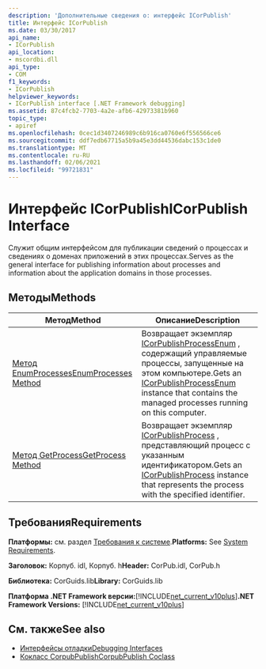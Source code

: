 ```yaml
---
description: 'Дополнительные сведения о: интерфейс ICorPublish'
title: Интерфейс ICorPublish
ms.date: 03/30/2017
api_name:
- ICorPublish
api_location:
- mscordbi.dll
api_type:
- COM
f1_keywords:
- ICorPublish
helpviewer_keywords:
- ICorPublish interface [.NET Framework debugging]
ms.assetid: 87c4fcb2-7703-4a2e-afb6-42973381b960
topic_type:
- apiref
ms.openlocfilehash: 0cec1d3407246989c6b916ca0760e6f556566ce6
ms.sourcegitcommit: ddf7edb67715a5b9a45e3dd44536dabc153c1de0
ms.translationtype: MT
ms.contentlocale: ru-RU
ms.lasthandoff: 02/06/2021
ms.locfileid: "99721831"
---
```

# <a name="icorpublish-interface"></a><span data-ttu-id="88958-103">Интерфейс ICorPublish</span><span class="sxs-lookup"><span data-stu-id="88958-103">ICorPublish Interface</span></span>

<span data-ttu-id="88958-104">Служит общим интерфейсом для публикации сведений о процессах и сведениях о доменах приложений в этих процессах.</span><span class="sxs-lookup"><span data-stu-id="88958-104">Serves as the general interface for publishing information about processes and information about the application domains in those processes.</span></span>  
  
## <a name="methods"></a><span data-ttu-id="88958-105">Методы</span><span class="sxs-lookup"><span data-stu-id="88958-105">Methods</span></span>  
  
|<span data-ttu-id="88958-106">Метод</span><span class="sxs-lookup"><span data-stu-id="88958-106">Method</span></span>|<span data-ttu-id="88958-107">Описание</span><span class="sxs-lookup"><span data-stu-id="88958-107">Description</span></span>|  
|------------|-----------------|  
|[<span data-ttu-id="88958-108">Метод EnumProcesses</span><span class="sxs-lookup"><span data-stu-id="88958-108">EnumProcesses Method</span></span>](icorpublish-enumprocesses-method.md)|<span data-ttu-id="88958-109">Возвращает экземпляр [ICorPublishProcessEnum](icorpublishprocessenum-interface.md) , содержащий управляемые процессы, запущенные на этом компьютере.</span><span class="sxs-lookup"><span data-stu-id="88958-109">Gets an [ICorPublishProcessEnum](icorpublishprocessenum-interface.md) instance that contains the managed processes running on this computer.</span></span>|  
|[<span data-ttu-id="88958-110">Метод GetProcess</span><span class="sxs-lookup"><span data-stu-id="88958-110">GetProcess Method</span></span>](icorpublish-getprocess-method.md)|<span data-ttu-id="88958-111">Возвращает экземпляр [ICorPublishProcess](icorpublishprocess-interface.md) , представляющий процесс с указанным идентификатором.</span><span class="sxs-lookup"><span data-stu-id="88958-111">Gets an [ICorPublishProcess](icorpublishprocess-interface.md) instance that represents the process with the specified identifier.</span></span>|  
  
## <a name="requirements"></a><span data-ttu-id="88958-112">Требования</span><span class="sxs-lookup"><span data-stu-id="88958-112">Requirements</span></span>  

 <span data-ttu-id="88958-113">**Платформы:** см. раздел [Требования к системе](../../get-started/system-requirements.md).</span><span class="sxs-lookup"><span data-stu-id="88958-113">**Platforms:** See [System Requirements](../../get-started/system-requirements.md).</span></span>  
  
 <span data-ttu-id="88958-114">**Заголовок:** Корпуб. idl, Корпуб. h</span><span class="sxs-lookup"><span data-stu-id="88958-114">**Header:** CorPub.idl, CorPub.h</span></span>  
  
 <span data-ttu-id="88958-115">**Библиотека:** CorGuids.lib</span><span class="sxs-lookup"><span data-stu-id="88958-115">**Library:** CorGuids.lib</span></span>  
  
 <span data-ttu-id="88958-116">**Платформа .NET Framework версии:**[!INCLUDE[net_current_v10plus](../../../../includes/net-current-v10plus-md.md)]</span><span class="sxs-lookup"><span data-stu-id="88958-116">**.NET Framework Versions:** [!INCLUDE[net_current_v10plus](../../../../includes/net-current-v10plus-md.md)]</span></span>  
  
## <a name="see-also"></a><span data-ttu-id="88958-117">См. также</span><span class="sxs-lookup"><span data-stu-id="88958-117">See also</span></span>

- [<span data-ttu-id="88958-118">Интерфейсы отладки</span><span class="sxs-lookup"><span data-stu-id="88958-118">Debugging Interfaces</span></span>](debugging-interfaces.md)
- [<span data-ttu-id="88958-119">Кокласс CorpubPublish</span><span class="sxs-lookup"><span data-stu-id="88958-119">CorpubPublish Coclass</span></span>](corpubpublish-coclass.md)
